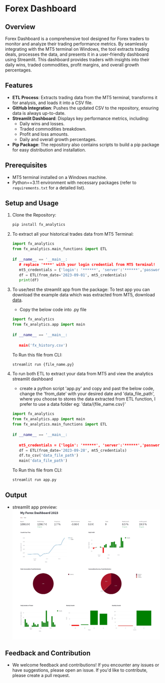 # Forex Dashboard

## Overview

Forex Dashboard is a comprehensive tool designed for Forex traders to monitor and analyze their trading performance metrics. By seamlessly integrating with the MT5 terminal on Windows, the tool extracts trading deals, processes the data, and presents it in a user-friendly dashboard using Streamlit. This dashboard provides traders with insights into their daily wins, traded commodities, profit margins, and overall growth percentages.

## Features

- **ETL Process**: Extracts trading data from the MT5 terminal, transforms it for analysis, and loads it into a CSV file.
- **GitHub Integration**: Pushes the updated CSV to the repository, ensuring data is always up-to-date.
- **Streamlit Dashboard**: Displays key performance metrics, including:
  - Daily wins and losses.
  - Traded commodities breakdown.
  - Profit and loss amounts.
  - Daily and overall growth percentages.
- **Pip Package**: The repository also contains scripts to build a pip package for easy distribution and installation.

## Prerequisites

- MT5 terminal installed on a Windows machine.
- Python==3.11 environment with necessary packages (refer to `requirements.txt` for a detailed list).

## Setup and Usage

1. Clone the Repository:

   ```bash
   pip install fx_analytics
   ```

2. To extract all your historical trades data from MT5 Terminal:

   ```python
   import fx_analytics
   from fx_analytics.main_functions import ETL

   if __name__ == '__main__:
      # replace '****' with your login credential from MT5 terminal!
      mt5_credentials = {'login': '******', 'server':'******','password':'******'}
      df = ETL(from_date='2023-09-01', mt5_credentials)
      print(df)
   ```

3. To use/test the streamlit app from the package: To test app you can download the example data 
which was extracted from MT5, download [data](https://github.com/jaybfn/fx_analytics/blob/main/fx_history.csv).
   - Copy the below code into .py file

   ```python
   import fx_analytics 
   from fx_analytics.app import main

   if __name__ == '__main__:

      main('fx_history.csv')
   ```

   To Run this file from CLI:
   ```bash
   streamlit run {file_name.py}
   ```

4. To run both ETL to extract your data from MT5 and view the analytics streamlit dashboard
   - create a python script 'app.py' and copy and past the below code, change the 'from_date' with your desired date and 'data_file_path', where you choose to stores the data extracted from ETL function, I prefer to use a data folder eg: 'data/{file_name.csv}'

   ```python
   import fx_analytics 
   from fx_analytics.app import main
   from fx_analytics.main_functions import ETL

   if __name__ == '__main__:

      mt5_credentials = {'login': '******', 'server':'******','password':'******'}
      df = ETL(from_date='2023-09-28', mt5_credentials)
      df.to_csv('data_file_path')
      main('data_file_path')
   ```
   To Run this file from CLI:
   ```bash
   streamlit run app.py
   ```

## Output
   - streamlit app preview:
   ![picture alt](https://github.com/jaybfn/fx_analytics/blob/main/streamlit_preview.jpg)

## Feedback and Contribution
- We welcome feedback and contributions! If you encounter any issues or have suggestions, please open an issue. If you'd like to contribute, please create a pull request.
   
   
